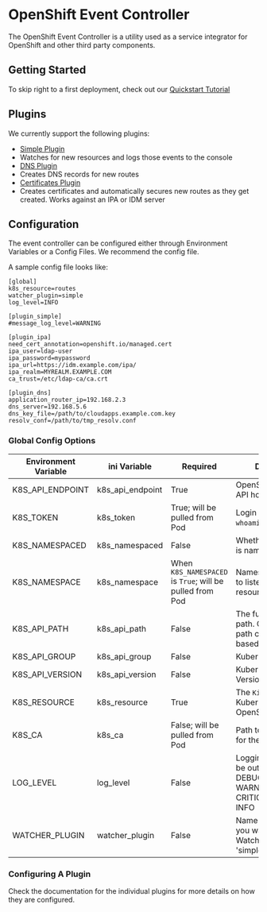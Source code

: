 # OpenShift Event Controller

The OpenShift Event Controller is a utility used as a service integrator for OpenShift and other third party components.

## Getting Started

To skip right to a first deployment, check out our [Quickstart Tutorial](./QUICKSTART.md)

## Plugins

We currently support the following plugins:

* [Simple Plugin](./plugin_simple)
 * Watches for new resources and logs those events to the console
* [DNS Plugin](./plugin_dns)
 * Creates DNS records for new routes
* [Certificates Plugin](./plugin_ipa)
 * Creates certificates and automatically secures new routes as they get created. Works against an IPA or IDM server

## Configuration

The event controller can be configured either through Environment Variables or a Config Files. We recommend the config file.

A sample config file looks like:

```
[global]
k8s_resource=routes
watcher_plugin=simple
log_level=INFO

[plugin_simple]
#message_log_level=WARNING

[plugin_ipa]
need_cert_annotation=openshift.io/managed.cert
ipa_user=ldap-user
ipa_password=mypassword
ipa_url=https://idm.example.com/ipa/
ipa_realm=MYREALM.EXAMPLE.COM
ca_trust=/etc/ldap-ca/ca.crt

[plugin_dns]
application_router_ip=192.168.2.3
dns_server=192.168.5.6
dns_key_file=/path/to/cloudapps.example.com.key
resolv_conf=/path/to/tmp_resolv.conf
```

### Global Config Options

| Environment Variable | ini Variable | Required | Description |
| ------------- | ------------- | -------| --------- |
| K8S_API_ENDPOINT | k8s_api_endpoint | True | OpenShift/Kubernetes API hostname:port |
| K8S_TOKEN  | k8s_token | True; will be pulled from Pod | Login token (`oc whoami -t`) |
| K8S_NAMESPACED | k8s_namespaced | False | Whether the resource is namespace scoped |
| K8S_NAMESPACE | k8s_namespace | When `K8S_NAMESPACED` is `True`; will be pulled from Pod | Namespace you want to listen watch resources in |
| K8S_API_PATH | k8s_api_path | False | The full API resource path. Override API path construction based on other values |
| K8S_API_GROUP | k8s_api_group | False | Kubernetes API group |
| K8S_API_VERSION | k8s_api_version | False | Kubernetes API Version |
| K8S_RESOURCE | k8s_resource | True | The `Kind` of the Kubernetes or OpenShift resource |
| K8S_CA | k8s_ca | False; will be pulled from Pod | Path to the `ca.crt` file for the cluster |
| LOG_LEVEL | log_level | False | Logging threshold to be output. Options: DEBUG, INFO, WARNING, ERROR, CRITICAL; Default: INFO
| WATCHER_PLUGIN | watcher_plugin | False | Name of the Plugin you want to run in the Watcher. Default: 'simple' |

### Configuring A Plugin

Check the documentation for the individual plugins for more details on how they are configured.
